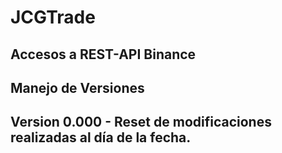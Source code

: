 # JCGTrade
## Accesos a REST-API Binance

## Manejo de Versiones
## Version 0.000 - Reset de modificaciones realizadas al día de la fecha.

